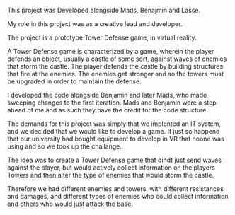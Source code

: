 This project was Developed alongside Mads, Benajmin and Lasse.

My role in this project was as a creative lead and developer.

The project is a prototype Tower Defense game, in virtual reality.

A Tower Defense game is characterized by a game, wherein the player defends an object, usually a castle of some sort, against waves
of enemies that storm the castle. The player defends the castle by building structures that fire at the enemies. The enemies get stronger
and so the towers must be upgraded in order to maintain the defense.

I developed the code alongside Benjamin and later Mads, who made sweeping changes to the first iteration.
Mads and Benjamin were a step ahead of me and as such they have the credit for the code structure.

The demands for this project was simply that we implented an IT system, and we decided that we would like to develop a game.
It just so happend that our university had bought equipment to develop in VR that noone was using and so we took up the challange.

The idea was to create a Tower Defense game that dindt just send waves against the player, but would actively collect information on the 
players Towers and then alter the type of enemies that would storm the castle. 

Therefore we had different enemies and towers, with different resistances and damages, and different types of enemies who could collect
information and others who would just attack the base.






